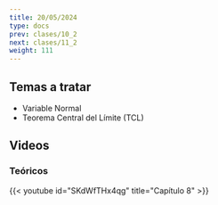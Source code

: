 ```yaml
---
title: 20/05/2024
type: docs
prev: clases/10_2
next: clases/11_2
weight: 111
---
```



## Temas a tratar

* Variable Normal
* Teorema Central del Límite (TCL)

## Videos

### Teóricos

{{< youtube id="SKdWfTHx4qg" title="Capítulo 8" >}}




